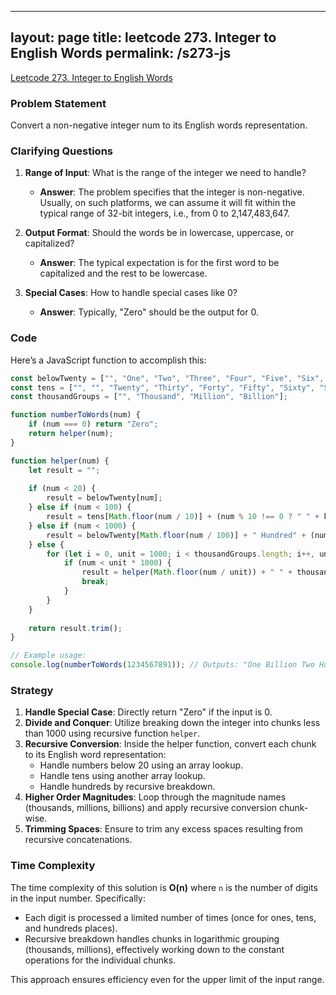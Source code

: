 
---
layout: page
title: leetcode 273. Integer to English Words
permalink: /s273-js
---
[Leetcode 273. Integer to English Words](https://algoadvance.github.io/algoadvance/l273)
### Problem Statement

Convert a non-negative integer num to its English words representation.

### Clarifying Questions

1. **Range of Input**: What is the range of the integer we need to handle?
   - **Answer**: The problem specifies that the integer is non-negative. Usually, on such platforms, we can assume it will fit within the typical range of 32-bit integers, i.e., from 0 to 2,147,483,647.

2. **Output Format**: Should the words be in lowercase, uppercase, or capitalized?
   - **Answer**: The typical expectation is for the first word to be capitalized and the rest to be lowercase.
   
3. **Special Cases**: How to handle special cases like 0?
   - **Answer**: Typically, "Zero" should be the output for 0.

### Code

Here’s a JavaScript function to accomplish this:

```javascript
const belowTwenty = ["", "One", "Two", "Three", "Four", "Five", "Six", "Seven", "Eight", "Nine", "Ten", "Eleven", "Twelve", "Thirteen", "Fourteen", "Fifteen", "Sixteen", "Seventeen", "Eighteen", "Nineteen"];
const tens = ["", "", "Twenty", "Thirty", "Forty", "Fifty", "Sixty", "Seventy", "Eighty", "Ninety"];
const thousandGroups = ["", "Thousand", "Million", "Billion"];

function numberToWords(num) {
    if (num === 0) return "Zero";
    return helper(num);
}

function helper(num) {
    let result = "";
    
    if (num < 20) {
        result = belowTwenty[num];
    } else if (num < 100) {
        result = tens[Math.floor(num / 10)] + (num % 10 !== 0 ? " " + belowTwenty[num % 10] : "");
    } else if (num < 1000) {
        result = belowTwenty[Math.floor(num / 100)] + " Hundred" + (num % 100 !== 0 ? " " + helper(num % 100) : "");
    } else {
        for (let i = 0, unit = 1000; i < thousandGroups.length; i++, unit *= 1000) {
            if (num < unit * 1000) {
                result = helper(Math.floor(num / unit)) + " " + thousandGroups[i] + (num % unit !== 0 ? " " + helper(num % unit) : "");
                break;
            }
        }
    }
    
    return result.trim();
}

// Example usage:
console.log(numberToWords(1234567891)); // Outputs: "One Billion Two Hundred Thirty Four Million Five Hundred Sixty Seven Thousand Eight Hundred Ninety One"
```

### Strategy
1. **Handle Special Case**: Directly return "Zero" if the input is 0.
2. **Divide and Conquer**: Utilize breaking down the integer into chunks less than 1000 using recursive function `helper`.
3. **Recursive Conversion**: Inside the helper function, convert each chunk to its English word representation:
   - Handle numbers below 20 using an array lookup.
   - Handle tens using another array lookup.
   - Handle hundreds by recursive breakdown.
4. **Higher Order Magnitudes**: Loop through the magnitude names (thousands, millions, billions) and apply recursive conversion chunk-wise.
5. **Trimming Spaces**: Ensure to trim any excess spaces resulting from recursive concatenations.

### Time Complexity

The time complexity of this solution is **O(n)** where `n` is the number of digits in the input number. Specifically:
- Each digit is processed a limited number of times (once for ones, tens, and hundreds places).
- Recursive breakdown handles chunks in logarithmic grouping (thousands, millions), effectively working down to the constant operations for the individual chunks.

This approach ensures efficiency even for the upper limit of the input range.